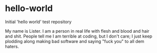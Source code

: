 # hello-world
Initial 'hello world' test repository

My name is Lister. I am a person in real life with flesh and blood and hair and shit. People tell me I am terrible at coding, but I don't care; I just keep plodding along making bad software and saying "fuck you" to all dem haters.
